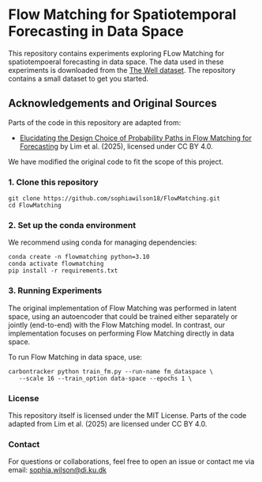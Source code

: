# Flow Matching for Spatiotemporal Forecasting in Data Space

This repository contains experiments exploring FLow Matching for spatiotempoeral forecasting in data space. The data used in these experiments is downloaded from the [The Well dataset](https://github.com/PolymathicAI/the_well/tree/master). The repository contains a small dataset to get you started. 

## Acknowledgements and Original Sources

Parts of the code in this repository are adapted from:

- [Elucidating the Design Choice of Probability Paths in Flow Matching for Forecasting]([https://arxiv.org/abs/2410.03229](https://arxiv.org/html/2410.03229v1#bib.bib14)) by Lim et al. (2025), licensed under CC BY 4.0.

We have modified the original code to fit the scope of this project.

### 1. Clone this repository
```
git clone https://github.com/sophiawilson18/FlowMatching.git
cd FlowMatching
```

### 2. Set up the conda environment
We recommend using conda for managing dependencies:

```
conda create -n flowmatching python=3.10
conda activate flowmatching
pip install -r requirements.txt
```

### 3. Running Experiments

The original implementation of Flow Matching was performed in latent space, using an autoencoder that could be trained either separately or jointly (end-to-end) with the Flow Matching model. In contrast, our implementation focuses on performing Flow Matching directly in data space.


To run Flow Matching in data space, use:
```
carbontracker python train_fm.py --run-name fm_dataspace \
   --scale 16 --train_option data-space --epochs 1 \
```

### License

This repository itself is licensed under the MIT License.
Parts of the code adapted from Lim et al. (2025) are licensed under CC BY 4.0.

### Contact

For questions or collaborations, feel free to open an issue or contact me via email: sophia.wilson@di.ku.dk

